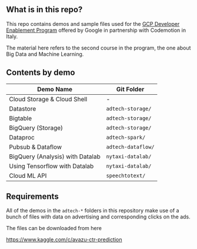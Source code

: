 What is in this repo?
-

This repo contains demos and sample files used for the
[GCP Developer Enablement Program](https://www.codemotion.com/learning/tp/gcp-developer-enablement-program-25)
offered by Google in partnership with Codemotion in Italy.

The material here refers to the second course in the program, the one about Big Data and Machine Learning.

Contents by demo
-

| Demo Name | Git Folder |
| -------- | -------- |
| Cloud Storage & Cloud Shell   | -   |
| Datastore   | `adtech-storage/`   |
| Bigtable   | `adtech-storage/`   |
| BigQuery (Storage)   | `adtech-storage/`   |
| Dataproc   | `adtech-spark/`   |
| Pubsub & Dataflow   | `adtech-dataflow/`   |
| BigQuery (Analysis) with Datalab   | `nytaxi-datalab/`   |
| Using Tensorflow with Datalab   | `nytaxi-datalab/`   |
| Cloud ML API   | `speechtotext/`   |

Requirements
-

All of the demos in the `adtech-*` folders in this repository make use of a bunch of files with data on
advertising and corresponding clicks on the ads.

The files can be downloaded from here

https://www.kaggle.com/c/avazu-ctr-prediction
